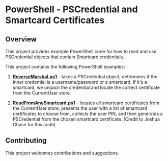 # PowerShell - PSCredential and Smartcard Certificates 

## Overview

This project provides example PowerShell code for how to read and use PSCredential objects that contain Smartcard credentials. 

This project contains the following PowerShell examples: 

1. __[ReverseMarshal.ps1](./ReverseMarshal.ps1)__ - takes a PSCredential object, determines if the inner credential is a username/password or a smartcard. If it's a smartcard, we unpack the credential and locate the correct certificate from the CurrentUser store. 


2. __[ReadFromAnySmartcard.ps1](./ReadFromAnySmartcard.ps1)__ - locates all smartcard certificates from the CurrentUser store, presents the user with a list of smartcard certificates to choose from, collects the user PIN, and then generates a PSCredential from the chosen smartcard certificate. (Credit to Joshua Chase for this code)


## Contributing

This project welcomes contributions and suggestions. 